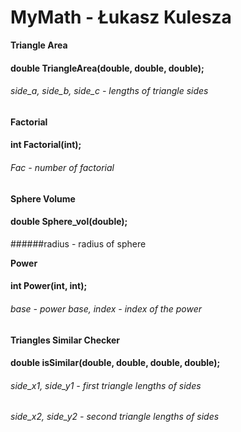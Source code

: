 # MyMath - Łukasz Kulesza


**Triangle Area**
#### double TriangleArea(double, double, double);
###### side_a, side_b, side_c - lengths of triangle sides

**Factorial**
#### int Factorial(int);
###### Fac - number of factorial

**Sphere Volume**
#### double Sphere_vol(double);
######radius - radius of sphere

**Power**
#### int Power(int, int);
###### base - power base, index - index of the power

**Triangles Similar Checker**
#### double isSimilar(double, double, double, double);
###### side_x1, side_y1 - first triangle lengths of sides
###### side_x2, side_y2 - second triangle lengths of sides
